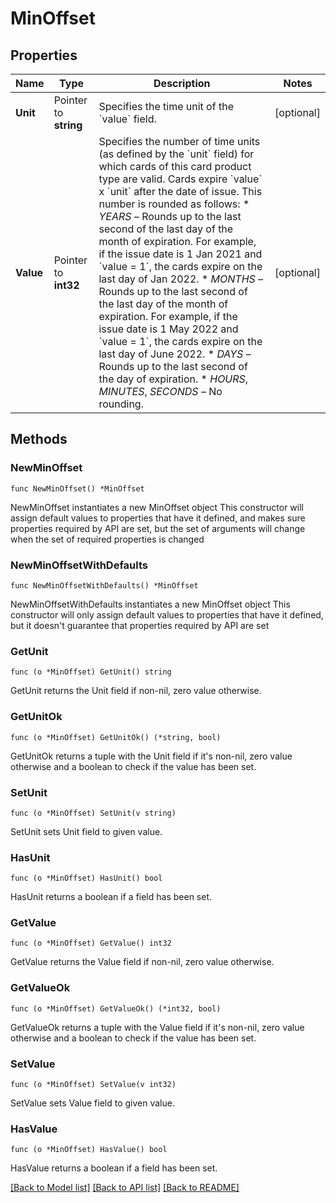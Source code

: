 # MinOffset

## Properties

Name | Type | Description | Notes
------------ | ------------- | ------------- | -------------
**Unit** | Pointer to **string** | Specifies the time unit of the &#x60;value&#x60; field. | [optional] 
**Value** | Pointer to **int32** | Specifies the number of time units (as defined by the &#x60;unit&#x60; field) for which cards of this card product type are valid. Cards expire &#x60;value&#x60; x &#x60;unit&#x60; after the date of issue.  This number is rounded as follows:  * *YEARS* – Rounds up to the last second of the last day of the month of expiration. For example, if the issue date is 1 Jan 2021 and &#x60;value &#x3D; 1&#x60;, the cards expire on the last day of Jan 2022.  * *MONTHS* – Rounds up to the last second of the last day of the month of expiration. For example, if the issue date is 1 May 2022 and &#x60;value &#x3D; 1&#x60;, the cards expire on the last day of June 2022.  * *DAYS* – Rounds up to the last second of the day of expiration.  * *HOURS*, *MINUTES*, *SECONDS* – No rounding. | [optional] 

## Methods

### NewMinOffset

`func NewMinOffset() *MinOffset`

NewMinOffset instantiates a new MinOffset object
This constructor will assign default values to properties that have it defined,
and makes sure properties required by API are set, but the set of arguments
will change when the set of required properties is changed

### NewMinOffsetWithDefaults

`func NewMinOffsetWithDefaults() *MinOffset`

NewMinOffsetWithDefaults instantiates a new MinOffset object
This constructor will only assign default values to properties that have it defined,
but it doesn't guarantee that properties required by API are set

### GetUnit

`func (o *MinOffset) GetUnit() string`

GetUnit returns the Unit field if non-nil, zero value otherwise.

### GetUnitOk

`func (o *MinOffset) GetUnitOk() (*string, bool)`

GetUnitOk returns a tuple with the Unit field if it's non-nil, zero value otherwise
and a boolean to check if the value has been set.

### SetUnit

`func (o *MinOffset) SetUnit(v string)`

SetUnit sets Unit field to given value.

### HasUnit

`func (o *MinOffset) HasUnit() bool`

HasUnit returns a boolean if a field has been set.

### GetValue

`func (o *MinOffset) GetValue() int32`

GetValue returns the Value field if non-nil, zero value otherwise.

### GetValueOk

`func (o *MinOffset) GetValueOk() (*int32, bool)`

GetValueOk returns a tuple with the Value field if it's non-nil, zero value otherwise
and a boolean to check if the value has been set.

### SetValue

`func (o *MinOffset) SetValue(v int32)`

SetValue sets Value field to given value.

### HasValue

`func (o *MinOffset) HasValue() bool`

HasValue returns a boolean if a field has been set.


[[Back to Model list]](../README.md#documentation-for-models) [[Back to API list]](../README.md#documentation-for-api-endpoints) [[Back to README]](../README.md)


